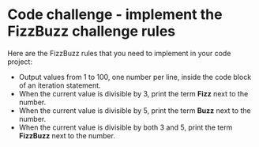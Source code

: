 # Code challenge - implement the FizzBuzz challenge rules

Here are the FizzBuzz rules that you need to implement in your code project:

- Output values from 1 to 100, one number per line, inside the code block of an iteration statement.
- When the current value is divisible by 3, print the term **Fizz** next to the number.
- When the current value is divisible by 5, print the term **Buzz** next to the number.
- When the current value is divisible by both 3 and 5, print the term **FizzBuzz** next to the number.
